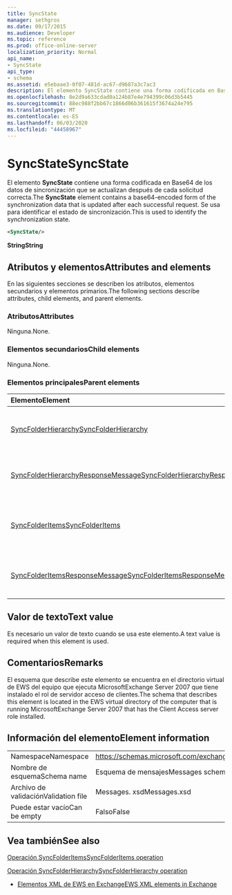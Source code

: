 ```yaml
---
title: SyncState
manager: sethgros
ms.date: 09/17/2015
ms.audience: Developer
ms.topic: reference
ms.prod: office-online-server
localization_priority: Normal
api_name:
- SyncState
api_type:
- schema
ms.assetid: e5ebaae3-0f07-481d-ac67-d9687a3c7ac3
description: El elemento SyncState contiene una forma codificada en Base64 de los datos de sincronización que se actualizan después de cada solicitud correcta. Se usa para identificar el estado de sincronización.
ms.openlocfilehash: 8e2d9a633cdad0a124b87e4e794399c06d3b5445
ms.sourcegitcommit: 88ec988f2bb67c1866d06b361615f3674a24e795
ms.translationtype: MT
ms.contentlocale: es-ES
ms.lasthandoff: 06/03/2020
ms.locfileid: "44458967"
---
```

# <a name="syncstate"></a><span data-ttu-id="69d0d-104">SyncState</span><span class="sxs-lookup"><span data-stu-id="69d0d-104">SyncState</span></span>

<span data-ttu-id="69d0d-105">El elemento **SyncState** contiene una forma codificada en Base64 de los datos de sincronización que se actualizan después de cada solicitud correcta.</span><span class="sxs-lookup"><span data-stu-id="69d0d-105">The **SyncState** element contains a base64-encoded form of the synchronization data that is updated after each successful request.</span></span> <span data-ttu-id="69d0d-106">Se usa para identificar el estado de sincronización.</span><span class="sxs-lookup"><span data-stu-id="69d0d-106">This is used to identify the synchronization state.</span></span> 
  
```xml
<SyncState/>
```

 <span data-ttu-id="69d0d-107">**String**</span><span class="sxs-lookup"><span data-stu-id="69d0d-107">**String**</span></span>
## <a name="attributes-and-elements"></a><span data-ttu-id="69d0d-108">Atributos y elementos</span><span class="sxs-lookup"><span data-stu-id="69d0d-108">Attributes and elements</span></span>

<span data-ttu-id="69d0d-109">En las siguientes secciones se describen los atributos, elementos secundarios y elementos primarios.</span><span class="sxs-lookup"><span data-stu-id="69d0d-109">The following sections describe attributes, child elements, and parent elements.</span></span>
  
### <a name="attributes"></a><span data-ttu-id="69d0d-110">Atributos</span><span class="sxs-lookup"><span data-stu-id="69d0d-110">Attributes</span></span>

<span data-ttu-id="69d0d-111">Ninguna.</span><span class="sxs-lookup"><span data-stu-id="69d0d-111">None.</span></span>
  
### <a name="child-elements"></a><span data-ttu-id="69d0d-112">Elementos secundarios</span><span class="sxs-lookup"><span data-stu-id="69d0d-112">Child elements</span></span>

<span data-ttu-id="69d0d-113">Ninguna.</span><span class="sxs-lookup"><span data-stu-id="69d0d-113">None.</span></span>
  
### <a name="parent-elements"></a><span data-ttu-id="69d0d-114">Elementos principales</span><span class="sxs-lookup"><span data-stu-id="69d0d-114">Parent elements</span></span>

|<span data-ttu-id="69d0d-115">**Elemento**</span><span class="sxs-lookup"><span data-stu-id="69d0d-115">**Element**</span></span>|<span data-ttu-id="69d0d-116">**Descripción**</span><span class="sxs-lookup"><span data-stu-id="69d0d-116">**Description**</span></span>|
|:-----|:-----|
|[<span data-ttu-id="69d0d-117">SyncFolderHierarchy</span><span class="sxs-lookup"><span data-stu-id="69d0d-117">SyncFolderHierarchy</span></span>](syncfolderhierarchy.md) <br/> |<span data-ttu-id="69d0d-118">Define una solicitud para sincronizar una jerarquía de carpetas en un cliente.</span><span class="sxs-lookup"><span data-stu-id="69d0d-118">Defines a request to synchronize a folder hierarchy on a client.</span></span>  <br/> |
|[<span data-ttu-id="69d0d-119">SyncFolderHierarchyResponseMessage</span><span class="sxs-lookup"><span data-stu-id="69d0d-119">SyncFolderHierarchyResponseMessage</span></span>](syncfolderhierarchyresponsemessage.md) <br/> |<span data-ttu-id="69d0d-120">Contiene el estado y el resultado de una solicitud SyncFolderHierarchy.</span><span class="sxs-lookup"><span data-stu-id="69d0d-120">Contains the status and result of a SyncFolderHierarchy request.</span></span>  <br/> |
|[<span data-ttu-id="69d0d-121">SyncFolderItems</span><span class="sxs-lookup"><span data-stu-id="69d0d-121">SyncFolderItems</span></span>](syncfolderitems.md) <br/> |<span data-ttu-id="69d0d-122">Define una solicitud para sincronizar elementos en una carpeta de almacén de Exchange.</span><span class="sxs-lookup"><span data-stu-id="69d0d-122">Defines a request to synchronize items in an Exchange store folder.</span></span>  <br/> |
|[<span data-ttu-id="69d0d-123">SyncFolderItemsResponseMessage</span><span class="sxs-lookup"><span data-stu-id="69d0d-123">SyncFolderItemsResponseMessage</span></span>](syncfolderitemsresponsemessage.md) <br/> |<span data-ttu-id="69d0d-124">Contiene el estado y el resultado de una solicitud SyncFolderItems.</span><span class="sxs-lookup"><span data-stu-id="69d0d-124">Contains the status and result of a SyncFolderItems request.</span></span>  <br/> |
   
## <a name="text-value"></a><span data-ttu-id="69d0d-125">Valor de texto</span><span class="sxs-lookup"><span data-stu-id="69d0d-125">Text value</span></span>

<span data-ttu-id="69d0d-126">Es necesario un valor de texto cuando se usa este elemento.</span><span class="sxs-lookup"><span data-stu-id="69d0d-126">A text value is required when this element is used.</span></span>
  
## <a name="remarks"></a><span data-ttu-id="69d0d-127">Comentarios</span><span class="sxs-lookup"><span data-stu-id="69d0d-127">Remarks</span></span>

<span data-ttu-id="69d0d-128">El esquema que describe este elemento se encuentra en el directorio virtual de EWS del equipo que ejecuta MicrosoftExchange Server 2007 que tiene instalado el rol de servidor acceso de clientes.</span><span class="sxs-lookup"><span data-stu-id="69d0d-128">The schema that describes this element is located in the EWS virtual directory of the computer that is running MicrosoftExchange Server 2007 that has the Client Access server role installed.</span></span>
  
## <a name="element-information"></a><span data-ttu-id="69d0d-129">Información del elemento</span><span class="sxs-lookup"><span data-stu-id="69d0d-129">Element information</span></span>

|||
|:-----|:-----|
|<span data-ttu-id="69d0d-130">Namespace</span><span class="sxs-lookup"><span data-stu-id="69d0d-130">Namespace</span></span>  <br/> |https://schemas.microsoft.com/exchange/services/2006/messages  <br/> |
|<span data-ttu-id="69d0d-131">Nombre de esquema</span><span class="sxs-lookup"><span data-stu-id="69d0d-131">Schema name</span></span>  <br/> |<span data-ttu-id="69d0d-132">Esquema de mensajes</span><span class="sxs-lookup"><span data-stu-id="69d0d-132">Messages schema</span></span>  <br/> |
|<span data-ttu-id="69d0d-133">Archivo de validación</span><span class="sxs-lookup"><span data-stu-id="69d0d-133">Validation file</span></span>  <br/> |<span data-ttu-id="69d0d-134">Messages. xsd</span><span class="sxs-lookup"><span data-stu-id="69d0d-134">Messages.xsd</span></span>  <br/> |
|<span data-ttu-id="69d0d-135">Puede estar vacío</span><span class="sxs-lookup"><span data-stu-id="69d0d-135">Can be empty</span></span>  <br/> |<span data-ttu-id="69d0d-136">Falso</span><span class="sxs-lookup"><span data-stu-id="69d0d-136">False</span></span>  <br/> |
   
## <a name="see-also"></a><span data-ttu-id="69d0d-137">Vea también</span><span class="sxs-lookup"><span data-stu-id="69d0d-137">See also</span></span>



[<span data-ttu-id="69d0d-138">Operación SyncFolderItems</span><span class="sxs-lookup"><span data-stu-id="69d0d-138">SyncFolderItems operation</span></span>](syncfolderitems-operation.md)
  
[<span data-ttu-id="69d0d-139">Operación SyncFolderHierarchy</span><span class="sxs-lookup"><span data-stu-id="69d0d-139">SyncFolderHierarchy operation</span></span>](syncfolderhierarchy-operation.md)


- [<span data-ttu-id="69d0d-140">Elementos XML de EWS en Exchange</span><span class="sxs-lookup"><span data-stu-id="69d0d-140">EWS XML elements in Exchange</span></span>](ews-xml-elements-in-exchange.md)


